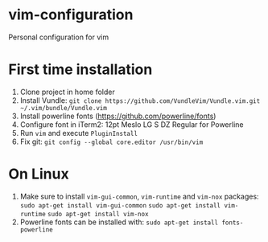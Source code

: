 # vim-configuration
Personal configuration for vim

# First time installation
1. Clone project in home folder
2. Install Vundle: `git clone https://github.com/VundleVim/Vundle.vim.git ~/.vim/bundle/Vundle.vim`
3. Install powerline fonts (https://github.com/powerline/fonts)
4. Configure font in iTerm2: 12pt Meslo LG S DZ Regular for Powerline
5. Run `vim` and execute `PluginInstall`
6. Fix git: `git config --global core.editor /usr/bin/vim`

# On Linux
1. Make sure to install `vim-gui-common`, `vim-runtime` and `vim-nox` packages:
`sudo apt-get install vim-gui-common`
`sudo apt-get install vim-runtime`
`sudo apt-get install vim-nox`
2. Powerline fonts can be installed with:
`sudo apt-get install fonts-powerline`

